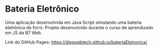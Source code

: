 # Bateria Eletrônico

Uma aplicação desenvolvida em Java Script simulando uma bateria eletrônica de forró. Projeto desenvolvido durante o curso de aprendizado em JS da B7 Web.

Link do GitHub Pages: https://diegopbtech.github.io/bateriaEletronica/
